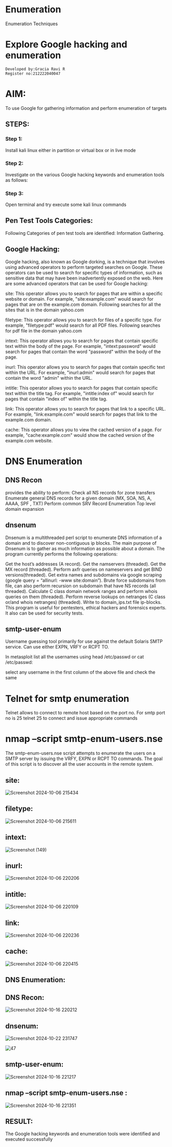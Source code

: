 # Enumeration
Enumeration Techniques

# Explore Google hacking and enumeration 
```
Developed by:Gracia Ravi R
Register no:212222040047
```

# AIM:

To use Google for gathering information and perform enumeration of targets

## STEPS:

### Step 1:

Install kali linux either in partition or virtual box or in live mode

### Step 2:

Investigate on the various Google hacking keywords and enumeration tools as follows:


### Step 3:
Open terminal and try execute some kali linux commands

## Pen Test Tools Categories:  

Following Categories of pen test tools are identified:
Information Gathering.

## Google Hacking:

Google hacking, also known as Google dorking, is a technique that involves using advanced operators to perform targeted searches on Google. These operators can be used to search for specific types of information, such as sensitive data that may have been inadvertently exposed on the web. Here are some advanced operators that can be used for Google hacking:

site: This operator allows you to search for pages that are within a specific website or domain. For example, "site:example.com" would search for pages that are on the example.com domain.
Following searches for all the sites that is in the domain yahoo.com

filetype: This operator allows you to search for files of a specific type. For example, "filetype:pdf" would search for all PDF files.
Following searches for pdf file in the domain yahoo.com



intext: This operator allows you to search for pages that contain specific text within the body of the page. For example, "intext:password" would search for pages that contain the word "password" within the body of the page.


inurl: This operator allows you to search for pages that contain specific text within the URL. For example, "inurl:admin" would search for pages that contain the word "admin" within the URL.

intitle: This operator allows you to search for pages that contain specific text within the title tag. For example, "intitle:index of" would search for pages that contain "index of" within the title tag.

link: This operator allows you to search for pages that link to a specific URL. For example, "link:example.com" would search for pages that link to the example.com domain.

cache: This operator allows you to view the cached version of a page. For example, "cache:example.com" would show the cached version of the example.com website.

 
# DNS Enumeration


## DNS Recon
provides the ability to perform:
Check all NS records for zone transfers
Enumerate general DNS records for a given domain (MX, SOA, NS, A, AAAA, SPF , TXT)
Perform common SRV Record Enumeration
Top level domain expansion



## dnsenum
Dnsenum is a multithreaded perl script to enumerate DNS information of a domain and to discover non-contiguous ip blocks. The main purpose of Dnsenum is to gather as much information as possible about a domain. The program currently performs the following operations:

Get the host’s addresses (A record).
Get the namservers (threaded).
Get the MX record (threaded).
Perform axfr queries on nameservers and get BIND versions(threaded).
Get extra names and subdomains via google scraping (google query = “allinurl: -www site:domain”).
Brute force subdomains from file, can also perform recursion on subdomain that have NS records (all threaded).
Calculate C class domain network ranges and perform whois queries on them (threaded).
Perform reverse lookups on netranges (C class or/and whois netranges) (threaded).
Write to domain_ips.txt file ip-blocks.
This program is useful for pentesters, ethical hackers and forensics experts. It also can be used for security tests.


## smtp-user-enum
Username guessing tool primarily for use against the default Solaris SMTP service. Can use either EXPN, VRFY or RCPT TO.

In metasploit list all the usernames using head /etc/passwd or cat /etc/passwd:

select any username in the first column of the above file and check the same


# Telnet for smtp enumeration
Telnet allows to connect to remote host based on the port no. For smtp port no is 25
telnet <host address> 25 to connect
and issue appropriate commands
  

# nmap –script smtp-enum-users.nse <hostname>

The smtp-enum-users.nse script attempts to enumerate the users on a SMTP server by issuing the VRFY, EXPN or RCPT TO commands. The goal of this script is to discover all the user accounts in the remote system.

 

## site:
![Screenshot 2024-10-06 215434](https://github.com/user-attachments/assets/c82b2904-1a73-4a27-88dc-55cf704c6142)

## filetype:

![Screenshot 2024-10-06 215611](https://github.com/user-attachments/assets/470e6ba3-2e5c-438d-a585-f4ca8e7bad85)



## intext:

![Screenshot (149)](https://github.com/user-attachments/assets/2c83e5f0-60ee-4fc2-9512-a8110e6785d2)


## inurl:

![Screenshot 2024-10-06 220206](https://github.com/user-attachments/assets/9572616a-189d-4d14-b166-9998f0bf6883)


## intitle:
![Screenshot 2024-10-06 220109](https://github.com/user-attachments/assets/2708c91c-35f9-472f-9375-f3900ca67e8a)

## link:
![Screenshot 2024-10-06 220236](https://github.com/user-attachments/assets/e9f9f14d-70e7-4b65-b6bf-3695ccdb03ff)

## cache:
![Screenshot 2024-10-06 220415](https://github.com/user-attachments/assets/3d53716b-130a-4600-8f39-8594302d5b69)


## DNS Enumeration:
## DNS Recon:
![Screenshot 2024-10-16 220212](https://github.com/user-attachments/assets/a3a9b1a6-5054-4543-ba44-c6315e3ac258)

## dnsenum:

![Screenshot 2024-10-22 231747](https://github.com/user-attachments/assets/610ce075-4b01-4f81-9465-7d36200eee2b)

![47](https://github.com/user-attachments/assets/b43a4b26-86cc-460a-ab7d-141c2ac4f489)




## smtp-user-enum:

![Screenshot 2024-10-16 221217](https://github.com/user-attachments/assets/66cf4dd3-0eb1-4707-8a11-6a5ab4688bc0)

## nmap –script smtp-enum-users.nse :

![Screenshot 2024-10-16 221351](https://github.com/user-attachments/assets/325926c3-21dc-49b5-bc4f-2e2b44e3e7d3)


## RESULT:
The Google hacking keywords and enumeration tools were identified and executed successfully

